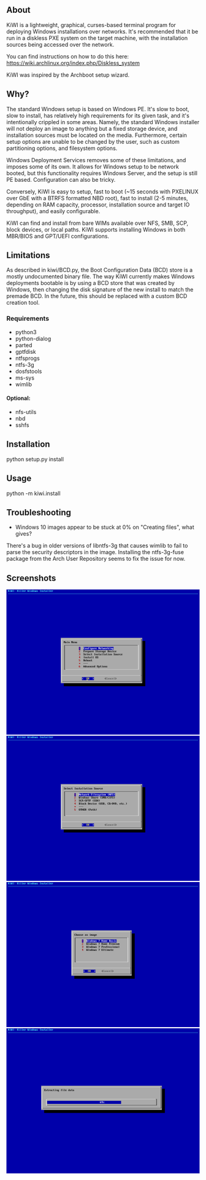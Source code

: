 ## About
KiWI is a lightweight, graphical, curses-based terminal program for
deploying Windows installations over networks. It's recommended
that it be run in a diskless PXE system on the target machine, with
the installation sources being accessed over the network.

You can find instructions on how to do this here:
https://wiki.archlinux.org/index.php/Diskless_system

KiWI was inspired by the Archboot setup wizard.

## Why?

The standard Windows setup is based on Windows PE. It's slow to boot, slow to install, has relatively high requirements for its given task, and it's intentionally crippled in some areas. Namely, the standard Windows installer will not deploy an image to anything but a fixed storage device, and installation sources must be located on the media. Furthermore, certain setup options are unable to be changed by the user, such as custom partitioning options, and filesystem options.

Windows Deployment Services removes some of these limitations, and imposes some of its own. It allows for Windows setup to be network booted, but this functionality requires Windows Server, and the setup is still PE based. Configuration can also be tricky.

Conversely, KiWI is easy to setup, fast to boot (~15 seconds with PXELINUX over GbE with a BTRFS formatted NBD root), fast to install (2-5 minutes, depending on RAM capacity, processor, installation source and target IO throughput), and easily configurable.

KiWI can find and install from bare WIMs available over NFS, SMB, SCP, block devices, or local paths. KiWI supports installing Windows in both MBR/BIOS and GPT/UEFI configurations.

## Limitations
As described in kiwi/BCD.py, the Boot Configuration Data (BCD) store is a mostly undocumented binary file. The way KiWI currently makes Windows deployments bootable is by using a BCD store that was created by Windows, then changing the disk signature of the new install to match the premade BCD. In the future, this should be replaced with a custom BCD creation tool.

### Requirements
* python3
* python-dialog
* parted
* gptfdisk
* ntfsprogs
* ntfs-3g
* dosfstools
* ms-sys
* wimlib

#### Optional:
* nfs-utils
* nbd
* sshfs

## Installation
python setup.py install

## Usage
python -m kiwi.install

## Troubleshooting
* Windows 10 images appear to be stuck at 0% on "Creating files", what gives?
  
There's a bug in older versions of libntfs-3g that causes wimlib to fail to parse the security descriptors in the image. Installing the ntfs-3g-fuse package from the Arch User Repository seems to fix the issue for now.

## Screenshots
![Main Menu](/screenshots/menu.png?raw=true)
![Sources](/screenshots/sources.png?raw=true)
![Sources](/screenshots/editions.png?raw=true)
![Sources](/screenshots/extraction.png?raw=true)

